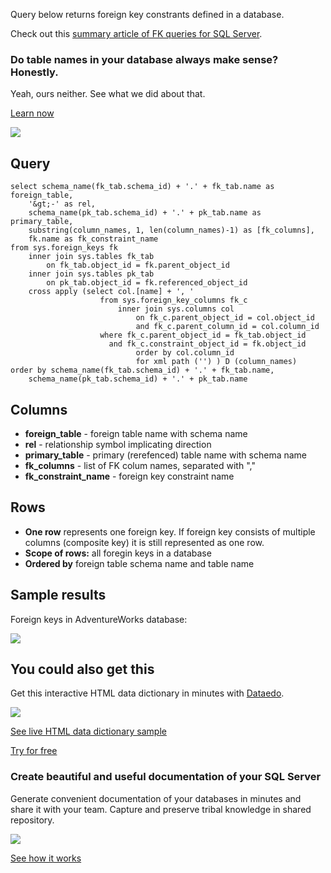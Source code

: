 Query below returns foreign key constrants defined in a database.

Check out this [summary article of FK queries for SQL Server](https://dataedo.com/kb/query/sql-server/list-foreign-keys-sql-queries).

### Do table names in your database always make sense? Honestly.

Yeah, ours neither. See what we did about that.

[Learn now](https://dataedo.com/blog/confused-when-trying-to-work-with-databases?cta=kb-query-table-names)

[![](https://dataedo.com/asset/img/markdown/docs/test-article/edca6a29318bb7640068f5c69a5af4ba.png#center)](https://dataedo.com/blog/confused-when-trying-to-work-with-databases?cta=kb-query-table-names)

## Query

```
select schema_name(fk_tab.schema_id) + '.' + fk_tab.name as foreign_table,
    '&gt;-' as rel,
    schema_name(pk_tab.schema_id) + '.' + pk_tab.name as primary_table,
    substring(column_names, 1, len(column_names)-1) as [fk_columns],
    fk.name as fk_constraint_name
from sys.foreign_keys fk
    inner join sys.tables fk_tab
        on fk_tab.object_id = fk.parent_object_id
    inner join sys.tables pk_tab
        on pk_tab.object_id = fk.referenced_object_id
    cross apply (select col.[name] + ', '
                    from sys.foreign_key_columns fk_c
                        inner join sys.columns col
                            on fk_c.parent_object_id = col.object_id
                            and fk_c.parent_column_id = col.column_id
                    where fk_c.parent_object_id = fk_tab.object_id
                      and fk_c.constraint_object_id = fk.object_id
                            order by col.column_id
                            for xml path ('') ) D (column_names)
order by schema_name(fk_tab.schema_id) + '.' + fk_tab.name,
    schema_name(pk_tab.schema_id) + '.' + pk_tab.name
```

## Columns

-   **foreign\_table** - foreign table name with schema name
-   **rel** - relationship symbol implicating direction
-   **primary\_table** - primary (rerefenced) table name with schema name
-   **fk\_columns** - list of FK colum names, separated with ","
-   **fk\_constraint\_name** - foreign key constraint name

## Rows

-   **One row** represents one foreign key. If foreign key consists of multiple columns (composite key) it is still represented as one row.
-   **Scope of rows:** all foregin keys in a database
-   **Ordered by** foreign table schema name and table name

## Sample results

Foreign keys in AdventureWorks database:

![](https://dataedo.com/asset/img/kb/query/sql-server/foreign_keys.png)

## You could also get this

Get this interactive HTML data dictionary in minutes with [Dataedo](https://dataedo.com/).

![](https://dataedo.com/asset/img/blog/dataedo_export_productmodel.png)

[See live HTML data dictionary sample](https://dataedo.com/samples/html2/AdventureWorks/index.html#/doc/m10t160/adventureworks-database/modules/products/tables/production-productmodel)

[Try for free](http://dataedo.com/free-trial)

### Create beautiful and useful documentation of your SQL Server

Generate convenient documentation of your databases in minutes and share it with your team. Capture and preserve tribal knowledge in shared repository.

[![](https://dataedo.com/asset/img/markdown/docs/test-article/30c11fa4b210f11740f56e85ca8bf9c6.gif)](https://demo.dataedo.com/)

[See how it works](https://demo.dataedo.com/)